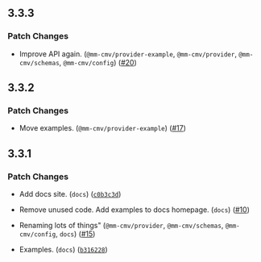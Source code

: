 
## 3.3.3

### Patch Changes

- Improve API again. (`@mm-cmv/provider-example`, `@mm-cmv/provider`, `@mm-cmv/schemas`, `@mm-cmv/config`) ([#20](https://github.com/keller-mark/mm-cmv/pull/20))


## 3.3.2

### Patch Changes

- Move examples. (`@mm-cmv/provider-example`) ([#17](https://github.com/keller-mark/mm-cmv/pull/17))


## 3.3.1

### Patch Changes

- Add docs site. (`docs`) ([`c0b3c3d`](https://github.com/keller-mark/mm-cmv/commit/c0b3c3d4e74da703776315b0975310f08d7bb20b))

- Remove unused code. Add examples to docs homepage. (`docs`) ([#10](https://github.com/keller-mark/mm-cmv/pull/10))

- Renaming lots of things" (`@mm-cmv/provider`, `@mm-cmv/schemas`, `@mm-cmv/config`, `docs`) ([#15](https://github.com/keller-mark/mm-cmv/pull/15))

- Examples. (`docs`) ([`b316228`](https://github.com/keller-mark/mm-cmv/commit/b3162281a706e378fb50f3e6f8fa931992bfda0b))

